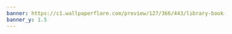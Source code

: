 ```yaml
---
banner: https://c1.wallpaperflare.com/preview/127/366/443/library-book-bookshelf-read.jpg
banner_y: 1.5
---
```

